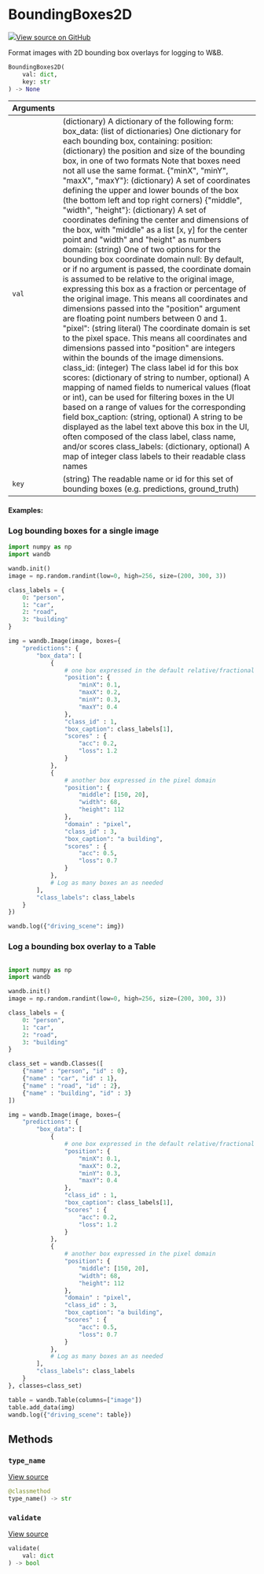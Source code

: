 # BoundingBoxes2D



[![](https://www.tensorflow.org/images/GitHub-Mark-32px.png)View source on GitHub](https://www.github.com/wandb/client/tree/v0.12.7/wandb/sdk/data_types.py#L1627-L1941)



Format images with 2D bounding box overlays for logging to W&B.

```python
BoundingBoxes2D(
    val: dict,
    key: str
) -> None
```





| Arguments |  |
| :--- | :--- |
|  `val` |  (dictionary) A dictionary of the following form: box_data: (list of dictionaries) One dictionary for each bounding box, containing: position: (dictionary) the position and size of the bounding box, in one of two formats Note that boxes need not all use the same format. {"minX", "minY", "maxX", "maxY"}: (dictionary) A set of coordinates defining the upper and lower bounds of the box (the bottom left and top right corners) {"middle", "width", "height"}: (dictionary) A set of coordinates defining the center and dimensions of the box, with "middle" as a list [x, y] for the center point and "width" and "height" as numbers domain: (string) One of two options for the bounding box coordinate domain null: By default, or if no argument is passed, the coordinate domain is assumed to be relative to the original image, expressing this box as a fraction or percentage of the original image. This means all coordinates and dimensions passed into the "position" argument are floating point numbers between 0 and 1. "pixel": (string literal) The coordinate domain is set to the pixel space. This means all coordinates and dimensions passed into "position" are integers within the bounds of the image dimensions. class_id: (integer) The class label id for this box scores: (dictionary of string to number, optional) A mapping of named fields to numerical values (float or int), can be used for filtering boxes in the UI based on a range of values for the corresponding field box_caption: (string, optional) A string to be displayed as the label text above this box in the UI, often composed of the class label, class name, and/or scores class_labels: (dictionary, optional) A map of integer class labels to their readable class names |
|  `key` |  (string) The readable name or id for this set of bounding boxes (e.g. predictions, ground_truth) |



#### Examples:

### Log bounding boxes for a single image
<!--yeadoc-test:boundingbox-2d-->
```python
import numpy as np
import wandb

wandb.init()
image = np.random.randint(low=0, high=256, size=(200, 300, 3))

class_labels = {
    0: "person",
    1: "car",
    2: "road",
    3: "building"
}

img = wandb.Image(image, boxes={
    "predictions": {
        "box_data": [
            {
                # one box expressed in the default relative/fractional domain
                "position": {
                    "minX": 0.1,
                    "maxX": 0.2,
                    "minY": 0.3,
                    "maxY": 0.4
                },
                "class_id" : 1,
                "box_caption": class_labels[1],
                "scores" : {
                    "acc": 0.2,
                    "loss": 1.2
                }
            },
            {
                # another box expressed in the pixel domain
                "position": {
                    "middle": [150, 20],
                    "width": 68,
                    "height": 112
                },
                "domain" : "pixel",
                "class_id" : 3,
                "box_caption": "a building",
                "scores" : {
                    "acc": 0.5,
                    "loss": 0.7
                }
            },
            # Log as many boxes an as needed
        ],
        "class_labels": class_labels
    }
})

wandb.log({"driving_scene": img})
```

### Log a bounding box overlay to a Table
<!--yeadoc-test:bb2d-image-with-labels-->
```python

import numpy as np
import wandb

wandb.init()
image = np.random.randint(low=0, high=256, size=(200, 300, 3))

class_labels = {
    0: "person",
    1: "car",
    2: "road",
    3: "building"
}

class_set = wandb.Classes([
    {"name" : "person", "id" : 0},
    {"name" : "car", "id" : 1},
    {"name" : "road", "id" : 2},
    {"name" : "building", "id" : 3}
])

img = wandb.Image(image, boxes={
    "predictions": {
        "box_data": [
            {
                # one box expressed in the default relative/fractional domain
                "position": {
                    "minX": 0.1,
                    "maxX": 0.2,
                    "minY": 0.3,
                    "maxY": 0.4
                },
                "class_id" : 1,
                "box_caption": class_labels[1],
                "scores" : {
                    "acc": 0.2,
                    "loss": 1.2
                }
            },
            {
                # another box expressed in the pixel domain
                "position": {
                    "middle": [150, 20],
                    "width": 68,
                    "height": 112
                },
                "domain" : "pixel",
                "class_id" : 3,
                "box_caption": "a building",
                "scores" : {
                    "acc": 0.5,
                    "loss": 0.7
                }
            },
            # Log as many boxes an as needed
        ],
        "class_labels": class_labels
    }
}, classes=class_set)

table = wandb.Table(columns=["image"])
table.add_data(img)
wandb.log({"driving_scene": table})
```


## Methods

<h3 id="type_name"><code>type_name</code></h3>

[View source](https://www.github.com/wandb/client/tree/v0.12.7/wandb/sdk/data_types.py#L1858-L1860)

```python
@classmethod
type_name() -> str
```




<h3 id="validate"><code>validate</code></h3>

[View source](https://www.github.com/wandb/client/tree/v0.12.7/wandb/sdk/data_types.py#L1862-L1923)

```python
validate(
    val: dict
) -> bool
```






